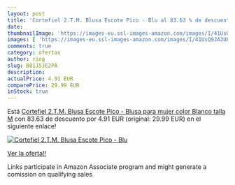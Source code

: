 ```yaml
---
layout: post
title: 'Cortefiel 2.T.M. Blusa Escote Pico - Blu al 83.63 % de descuento'
date: 
thumbnailImage: 'https://images-eu.ssl-images-amazon.com/images/I/41UsQ9JA3UL._SL200_.jpg'
images: [ 'https://images-eu.ssl-images-amazon.com/images/I/41UsQ9JA3UL._SL200_.jpg' ]
comments: true
category: ofertas
author: ring
slug: B01J5JE2PA
description:
actualPrice: 4.91 EUR
comparePrice: 29.99 EUR
inStock: true
---
```


Está [Cortefiel 2.T.M. Blusa Escote Pico - Blusa para mujer  color Blanco  talla M](https://www.amazon.es/dp/B01J5JE2PA/?tag=tolees-21) con 83.63 de descuento por 4.91 EUR (original: 29.99 EUR) en el siguiente enlace!

[![Cortefiel 2.T.M. Blusa Escote Pico - Blu](https://images-eu.ssl-images-amazon.com/images/I/41UsQ9JA3UL._SL200_.jpg)](https://www.amazon.es/dp/B01J5JE2PA/?tag=tolees-21)

[Ver la oferta!!](https://www.amazon.es/dp/B01J5JE2PA/?tag=tolees-21)

Links participate in Amazon Associate program and might generate a comission on qualifying sales


